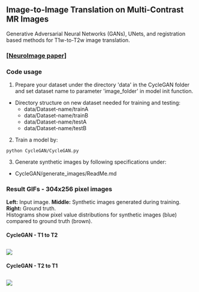 

## Image-to-Image Translation on Multi-Contrast MR Images

Generative Adversarial Neural Networks (GANs), UNets, and registration based methods for T1w-to-T2w image translation.

### [[NeuroImage paper]](https://doi.org/10.1016/j.neuroimage.2022.119091)

### Code usage  
1. Prepare your dataset under the directory 'data' in the CycleGAN folder and
set dataset name to parameter 'image_folder' in model init function.
  * Directory structure on new dataset needed for training and testing:
    * data/Dataset-name/trainA
    * data/Dataset-name/trainB
    * data/Dataset-name/testA
    * data/Dataset-name/testB  

2. Train a model by:
```
python CycleGAN/CycleGAN.py
```

3. Generate synthetic images by following specifications under:
  * CycleGAN/generate_images/ReadMe.md

### Result GIFs - 304x256 pixel images  
**Left:** Input image. **Middle:** Synthetic images generated during training. **Right:** Ground truth.  
Histograms show pixel value distributions for synthetic images (blue) compared to ground truth (brown).


#### CycleGAN - T1 to T2
![](./ReadMe/gifs/CycleGAN_T2_hist.gif?)
---


#### CycleGAN - T2 to T1
![](./ReadMe/gifs/CycleGAN_T1_hist.gif)
---


